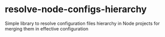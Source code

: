 # resolve-node-configs-hierarchy
Simple library to resolve configuration files hierarchy in Node projects for merging them in effective configuration
